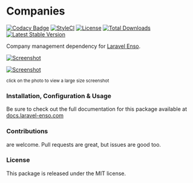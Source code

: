 # Companies

[![Codacy Badge](https://api.codacy.com/project/badge/Grade/1a05a5276a5c4f6db3cb05db2086bbab)](https://www.codacy.com/app/laravel-enso/Companies?utm_source=github.com&amp;utm_medium=referral&amp;utm_content=laravel-enso/companies&amp;utm_campaign=Badge_Grade)
[![StyleCI](https://github.styleci.io/repos/151941399/shield?branch=master)](https://github.styleci.io/repos/151941399)
[![License](https://poser.pugx.org/laravel-enso/companies/license)](https://packagist.org/packages/laravel-enso/companies)
[![Total Downloads](https://poser.pugx.org/laravel-enso/companies/downloads)](https://packagist.org/packages/laravel-enso/companies)
[![Latest Stable Version](https://poser.pugx.org/laravel-enso/companies/version)](https://packagist.org/packages/laravel-enso/companies)

Company management dependency for [Laravel Enso](https://github.com/laravel-enso/Enso).

[![Screenshot](https://laravel-enso.github.io/companies/screenshots/bulma_001_thumb.png)](https://laravel-enso.github.io/companies/screenshots/bulma_001.png)

[![Screenshot](https://laravel-enso.github.io/companies/screenshots/bulma_002_thumb.png)](https://laravel-enso.github.io/companies/screenshots/bulma_002.png)

<sup>click on the photo to view a large size screenshot</sup>

### Installation, Configuration & Usage

Be sure to check out the full documentation for this package available at [docs.laravel-enso.com](https://docs.laravel-enso.com/backend/companies.html)

### Contributions

are welcome. Pull requests are great, but issues are good too.

### License

This package is released under the MIT license.
